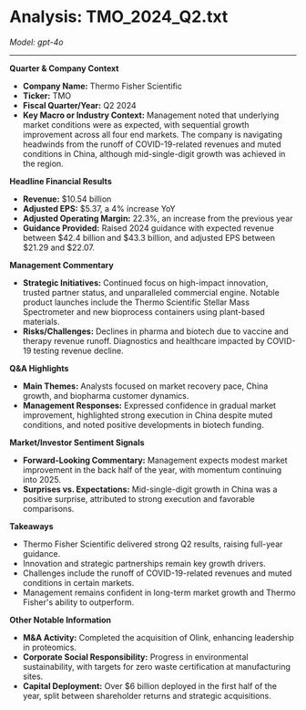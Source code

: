 # Analysis: TMO_2024_Q2.txt

*Model: gpt-4o*

---

**Quarter & Company Context**
- **Company Name:** Thermo Fisher Scientific
- **Ticker:** TMO
- **Fiscal Quarter/Year:** Q2 2024
- **Key Macro or Industry Context:** Management noted that underlying market conditions were as expected, with sequential growth improvement across all four end markets. The company is navigating headwinds from the runoff of COVID-19-related revenues and muted conditions in China, although mid-single-digit growth was achieved in the region.

**Headline Financial Results**
- **Revenue:** $10.54 billion
- **Adjusted EPS:** $5.37, a 4% increase YoY
- **Adjusted Operating Margin:** 22.3%, an increase from the previous year
- **Guidance Provided:** Raised 2024 guidance with expected revenue between $42.4 billion and $43.3 billion, and adjusted EPS between $21.29 and $22.07.

**Management Commentary**
- **Strategic Initiatives:** Continued focus on high-impact innovation, trusted partner status, and unparalleled commercial engine. Notable product launches include the Thermo Scientific Stellar Mass Spectrometer and new bioprocess containers using plant-based materials.
- **Risks/Challenges:** Declines in pharma and biotech due to vaccine and therapy revenue runoff. Diagnostics and healthcare impacted by COVID-19 testing revenue decline.

**Q&A Highlights**
- **Main Themes:** Analysts focused on market recovery pace, China growth, and biopharma customer dynamics.
- **Management Responses:** Expressed confidence in gradual market improvement, highlighted strong execution in China despite muted conditions, and noted positive developments in biotech funding.

**Market/Investor Sentiment Signals**
- **Forward-Looking Commentary:** Management expects modest market improvement in the back half of the year, with momentum continuing into 2025.
- **Surprises vs. Expectations:** Mid-single-digit growth in China was a positive surprise, attributed to strong execution and favorable comparisons.

**Takeaways**
- Thermo Fisher Scientific delivered strong Q2 results, raising full-year guidance.
- Innovation and strategic partnerships remain key growth drivers.
- Challenges include the runoff of COVID-19-related revenues and muted conditions in certain markets.
- Management remains confident in long-term market growth and Thermo Fisher's ability to outperform.

**Other Notable Information**
- **M&A Activity:** Completed the acquisition of Olink, enhancing leadership in proteomics.
- **Corporate Social Responsibility:** Progress in environmental sustainability, with targets for zero waste certification at manufacturing sites.
- **Capital Deployment:** Over $6 billion deployed in the first half of the year, split between shareholder returns and strategic acquisitions.